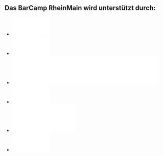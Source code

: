 ## Das BarCamp RheinMain wird unterstützt durch:

 * [![DB Systel GmbH](./img/dbsystel.png)](http://www.dbsystel.de/dbsystel/karriere/)
 * [![DESIGNERDOCK - Personalberatung für Kommunikation und Marketing](./img/designerdock.png)](https://www.designerdock.com/fuer-kunden/was-wir-bieten/)
 * [![Hochschule RheinMain](./img/hsrm.svg)](https://www.hs-rm.de/)
 * [![mediaman //](./img/mediaman.png)](http://mediaman.com/)
 * [![netz98 – new media gmbh](./img/netz98.svg)](http://www.netz98.de/)
 * [![Scholz & Volkmer](./img/s-v.png)](http://www.s-v.de/)
